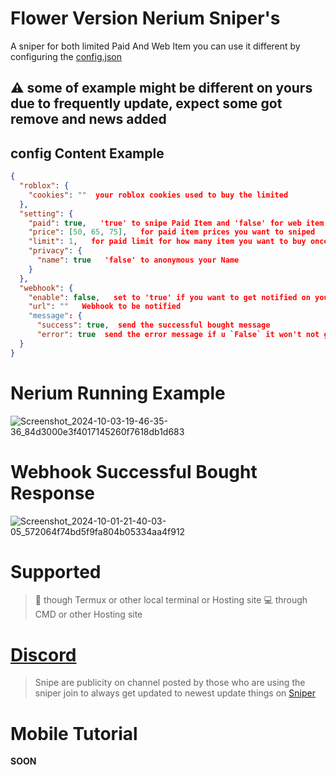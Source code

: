 # Flower Version Nerium Sniper's
A sniper for both limited Paid And Web Item you can use it different by configuring the [config.json](https://github.com/JustAScripts/Nerium/blob/main/config.json)

## ⚠️ some of example might be different on yours due to frequently update, expect some got remove and news added

## config Content Example
```json
{
  "roblox": {
    "cookies": ""  your roblox cookies used to buy the limited
  },
  "setting": {
    "paid": true,   'true' to snipe Paid Item and 'false' for web item 
    "price": [50, 65, 75],   for paid item prices you want to sniped
    "limit": 1,   for paid limit for how many item you want to buy once it detect paid
    "privacy": {
      "name": true   'false' to anonymous your Name
    }
  },
  "webhook": {
    "enable": false,   set to 'true' if you want to get notified on your Webhook 
    "url": ""   Webhook to be notified
    "message": {
      "success": true,  send the successful bought message 
      "error": true  send the error message if u `False` it won't not gonna send error on Webhook 
  }
}
```
# Nerium Running Example 
![Screenshot_2024-10-03-19-46-35-36_84d3000e3f4017145260f7618db1d683](https://github.com/user-attachments/assets/55a81ac2-4f5b-49b2-99db-d3e73d590d71)
# Webhook Successful Bought Response 
![Screenshot_2024-10-01-21-40-03-05_572064f74bd5f9fa804b05334aa4f912](https://github.com/user-attachments/assets/34c4cef5-826c-449c-a81a-34f1f8af845a)

# Supported
> 📱 though Termux or other local terminal or Hosting site
> 💻 through CMD or other Hosting site

# [Discord](https://discord.gg/FRUKycbwDJ)
> Snipe are publicity on channel posted by those who are using the sniper join to always get updated to newest update things on [Sniper](https://discord.gg/FRUKycbwDJ)

# Mobile Tutorial 
**SOON**

